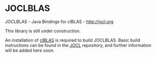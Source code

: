 # JOCLBLAS

JOCLBLAS - Java Bindings for clBLAS - http://jocl.org

This library is still under construction. 

An installation of [clBLAS](https://github.com/clMathLibraries/clBLAS/)
is required to build JOCLBLAS. Basic build instructions can be found in 
the [JOCL](https://github.com/gpu/JOCL) repository, and further 
information will be added here soon.




   